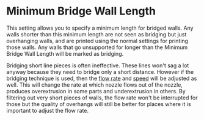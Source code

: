 Minimum Bridge Wall Length
====
This setting allows you to specify a minimum length for bridged walls. Any walls shorter than this minimum length are not seen as bridging but just overhanging walls, and are printed using the normal settings for printing those walls. Any walls that go unsupported for longer than the Minimum Bridge Wall Length will be marked as bridging.

Bridging short line pieces is often ineffective. These lines won't sag a lot anyway because they need to bridge only a short distance. However if the bridging technique is used, then the [flow rate](bridge_wall_material_flow.md) and [speed](bridge_wall_speed.md) will be adjusted as well. This will change the rate at which nozzle flows out of the nozzle, produces overextrusion in some parts and underextrusion in others. By filtering out very short pieces of walls, the flow rate won't be interrupted for those but the quality of overhangs will still be better for places where it is important to adjust the flow rate.